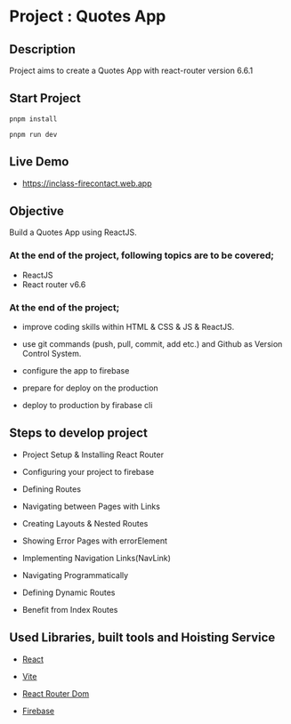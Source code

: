 # Project : Quotes App

## Description

Project aims to create a Quotes App with react-router version 6.6.1

## Start Project

```
pnpm install

pnpm run dev
```

## Live Demo
- https://inclass-firecontact.web.app

## Objective

Build a Quotes App using ReactJS.

### At the end of the project, following topics are to be covered;

- ReactJS
- React router v6.6


### At the end of the project;

- improve coding skills within HTML & CSS & JS & ReactJS.

- use git commands (push, pull, commit, add etc.) and Github as Version Control System.

- configure the app to firebase

- prepare for deploy on the production

- deploy to production by firabase cli

## Steps to develop project
- Project Setup & Installing React Router

- Configuring your project to firebase

- Defining Routes

- Navigating between Pages with Links

- Creating Layouts & Nested Routes

- Showing Error Pages with errorElement

- Implementing Navigation Links(NavLink)

- Navigating Programmatically

- Defining Dynamic Routes

- Benefit from Index Routes

## Used Libraries, built tools and Hoisting Service
- [React](https://reactjs.org/)

- [Vite](https://vitejs.dev/)

- [React Router Dom](https://reactrouter.com/en/main/start/overview)

- [Firebase](https://firebase.google.com/)
